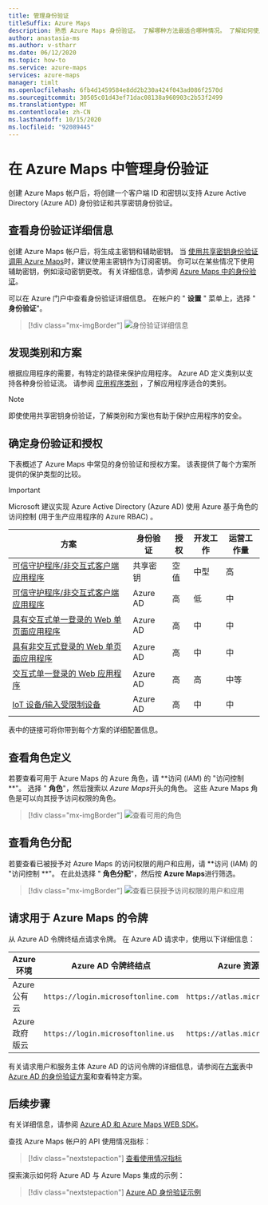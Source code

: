 ```yaml
---
title: 管理身份验证
titleSuffix: Azure Maps
description: 熟悉 Azure Maps 身份验证。 了解哪种方法最适合哪种情况。 了解如何使用门户查看身份验证设置。
author: anastasia-ms
ms.author: v-stharr
ms.date: 06/12/2020
ms.topic: how-to
ms.service: azure-maps
services: azure-maps
manager: timlt
ms.openlocfilehash: 6fb4d1459584e8dd2b230a424f043ad086f2570d
ms.sourcegitcommit: 30505c01d43ef71dac08138a960903c2b53f2499
ms.translationtype: MT
ms.contentlocale: zh-CN
ms.lasthandoff: 10/15/2020
ms.locfileid: "92089445"
---
```

# <a name="manage-authentication-in-azure-maps"></a>在 Azure Maps 中管理身份验证

创建 Azure Maps 帐户后，将创建一个客户端 ID 和密钥以支持 Azure Active Directory (Azure AD) 身份验证和共享密钥身份验证。

## <a name="view-authentication-details"></a>查看身份验证详细信息

创建 Azure Maps 帐户后，将生成主密钥和辅助密钥。 当 [使用共享密钥身份验证调用 Azure Maps](https://docs.microsoft.com/azure/azure-maps/azure-maps-authentication#shared-key-authentication)时，建议使用主密钥作为订阅密钥。 你可以在某些情况下使用辅助密钥，例如滚动密钥更改。 有关详细信息，请参阅 [Azure Maps 中的身份验证](https://aka.ms/amauth)。

可以在 Azure 门户中查看身份验证详细信息。 在帐户的 " **设置** " 菜单上，选择 " **身份验证**"。

> [!div class="mx-imgBorder"]
> ![身份验证详细信息](./media/how-to-manage-authentication/how-to-view-auth.png)

## <a name="discover-category-and-scenario"></a>发现类别和方案

根据应用程序的需要，有特定的路径来保护应用程序。 Azure AD 定义类别以支持各种身份验证流。 请参阅 [应用程序类别](https://docs.microsoft.com/azure/active-directory/develop/authentication-flows-app-scenarios#application-categories) ，了解应用程序适合的类别。

> [!NOTE]
> 即使使用共享密钥身份验证，了解类别和方案也有助于保护应用程序的安全。

## <a name="determine-authentication-and-authorization"></a>确定身份验证和授权

下表概述了 Azure Maps 中常见的身份验证和授权方案。 该表提供了每个方案所提供的保护类型的比较。

> [!IMPORTANT]
> Microsoft 建议实现 Azure Active Directory (Azure AD) 使用 Azure 基于角色的访问控制 (用于生产应用程序的 Azure RBAC) 。

| 方案                                                                                    | 身份验证 | 授权 | 开发工作 | 运营工作量 |
| ------------------------------------------------------------------------------------------- | -------------- | ------------- | ------------------ | ------------------ |
| [可信守护程序/非交互式客户端应用程序](./how-to-secure-daemon-app.md)        | 共享密钥     | 空值           | 中型             | 高               |
| [可信守护程序/非交互式客户端应用程序](./how-to-secure-daemon-app.md)        | Azure AD       | 高          | 低                | 中             |
| [具有交互式单一登录的 Web 单页面应用程序](./how-to-secure-spa-users.md) | Azure AD       | 高          | 中             | 中             |
| [具有非交互式登录的 Web 单页面应用程序](./how-to-secure-spa-app.md)      | Azure AD       | 高          | 中             | 中             |
| [交互式单一登录的 Web 应用程序](./how-to-secure-webapp-users.md)          | Azure AD       | 高          | 高               | 中等             |
| [IoT 设备/输入受限制设备](./how-to-secure-device-code.md)                     | Azure AD       | 高          | 中             | 中             |

表中的链接可将你带到每个方案的详细配置信息。

## <a name="view-role-definitions"></a>查看角色定义

若要查看可用于 Azure Maps 的 Azure 角色，请 **访问 (IAM) 的 "访问控制 **"。 选择 " **角色**"，然后搜索以 *Azure Maps*开头的角色。 这些 Azure Maps 角色是可以向其授予访问权限的角色。

> [!div class="mx-imgBorder"]
> ![查看可用的角色](./media/how-to-manage-authentication/how-to-view-avail-roles.png)

## <a name="view-role-assignments"></a>查看角色分配

若要查看已被授予对 Azure Maps 的访问权限的用户和应用，请 **访问 (IAM) 的 "访问控制 **"。 在此处选择 " **角色分配**"，然后按 **Azure Maps**进行筛选。

> [!div class="mx-imgBorder"]
> ![查看已获授予访问权限的用户和应用](./media/how-to-manage-authentication/how-to-view-amrbac.png)

## <a name="request-tokens-for-azure-maps"></a>请求用于 Azure Maps 的令牌

从 Azure AD 令牌终结点请求令牌。 在 Azure AD 请求中，使用以下详细信息：

| Azure 环境      | Azure AD 令牌终结点             | Azure 资源 ID              |
| ---------------------- | ----------------------------------- | ------------------------------ |
| Azure 公有云     | `https://login.microsoftonline.com` | `https://atlas.microsoft.com/` |
| Azure 政府版云 | `https://login.microsoftonline.us`  | `https://atlas.microsoft.com/` |

有关请求用户和服务主体 Azure AD 的访问令牌的详细信息，请参阅在[方案](./how-to-manage-authentication.md#determine-authentication-and-authorization)表中[Azure AD 的身份验证方案](https://docs.microsoft.com/azure/active-directory/develop/authentication-scenarios)和查看特定方案。

## <a name="next-steps"></a>后续步骤

有关详细信息，请参阅 [Azure AD 和 Azure Maps WEB SDK](https://docs.microsoft.com/azure/azure-maps/how-to-use-map-control)。

查找 Azure Maps 帐户的 API 使用情况指标：
> [!div class="nextstepaction"]
> [查看使用情况指标](how-to-view-api-usage.md)

探索演示如何将 Azure AD 与 Azure Maps 集成的示例：

> [!div class="nextstepaction"]
> [Azure AD 身份验证示例](https://github.com/Azure-Samples/Azure-Maps-AzureAD-Samples)
